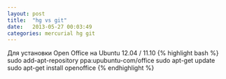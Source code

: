```yaml
---
layout: post
title:  "hg vs git"
date:   2013-05-27 00:03:49
categories: mercurial hg git
---
```

Для установки Open Office на Ubuntu 12.04 / 11.10
{% highlight bash %}
sudo add-apt-repository ppa:upubuntu-com/office
sudo apt-get update
sudo apt-get install openoffice
{% endhighlight %}